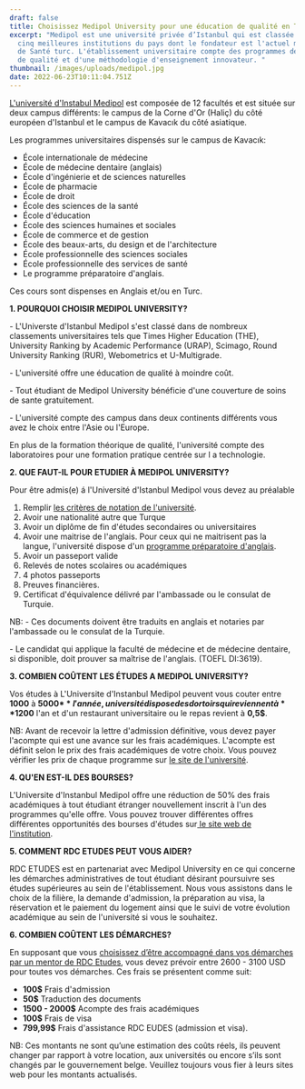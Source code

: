 ```yaml
---
draft: false
title: Choisissez Medipol University pour une éducation de qualité en Turquie
excerpt: "Medipol est une université privée d’Istanbul qui est classée parmi les
  cinq meilleures institutions du pays dont le fondateur est l'actuel ministre
  de Santé turc. L'établissement universitaire compte des programmes des cours
  de qualité et d'une méthodologie d'enseignement innovateur. "
thumbnail: /images/uploads/medipol.jpg
date: 2022-06-23T10:11:04.751Z
---
```

[L'université d'Instabul Medipol](https://www.medipol.edu.tr/en/) est composée de 12 facultés et est située sur deux campus différents: le campus de la Corne d'Or (Haliç) du côté européen d'Istanbul et le campus de Kavacık du côté asiatique. 

Les programmes universitaires dispensés sur le campus de Kavacık:

* École internationale de médecine
* École de médecine dentaire (anglais)
* École d'ingénierie et de sciences naturelles
* École de pharmacie
* École de droit
* École des sciences de la santé
* École d'éducation
* École des sciences humaines et sociales
* École de commerce et de gestion
* École des beaux-arts, du design et de l'architecture
* École professionnelle des sciences sociales
* École professionnelle des services de santé
* Le programme préparatoire d'anglais.

Ces cours sont dispenses en Anglais et/ou en Turc.

**1. POURQUOI CHOISIR MEDIPOL UNIVERSITY?**

\- L'Universte d'Istanbul Medipol s'est classé dans de nombreux classements universitaires tels que Times Higher Education (THE), University Ranking by Academic Performance (URAP), Scimago, Round University Ranking (RUR), Webometrics et U-Multigrade.

\- L'université offre une éducation de qualité à moindre coût.

\- Tout étudiant de Medipol University bénéficie d'une couverture de soins de sante gratuitement. 

\- L'université compte des campus dans deux continents différents vous avez le choix entre l'Asie ou l'Europe.

En plus de la formation théorique de qualité, l'université compte des laboratoires pour une formation pratique centrée sur l a technologie.

**2. QUE FAUT-IL POUR ETUDIER À MEDIPOL UNIVERSITY?**

Pour être admis(e) á l'Université d'Istanbul Medipol vous devez au préalable 

1. Remplir [les critères de notation de l'université](https://www.medipol.edu.tr/en/prospective-students/grading-system).
2. Avoir une nationalité autre que Turque
3. Avoir un diplôme de fin d'études secondaires ou universitaires
4. Avoir une maitrise de l'anglais. Pour ceux qui ne maitrisent pas la langue, l'université dispose d'un [programme préparatoire d'anglais](https://www.medipol.edu.tr/en/prospective-students/the-english-program).
5. Avoir un passeport valide
6. Relevés de notes scolaires ou académiques
7. 4 photos passeports
8. Preuves financières.
9. Certificat d'équivalence délivré par l'ambassade ou le consulat de Turquie.

NB: - Ces documents doivent être traduits en anglais et notaries par l'ambassade ou le consulat de la Turquie. 

\- Le candidat qui applique la faculté de médecine et de médecine dentaire, si disponible, doit prouver sa maîtrise de l'anglais. (TOEFL DI:3619).

**3. COMBIEN COÛTENT LES ÉTUDES A MEDIPOL UNIVERSITY?**

Vos études à L'Universite d'Instanbul Medipol peuvent vous couter entre **1000** à **5000$** l'année, université dispose des dortoirs qui reviennent à **1200$** l'an et d'un restaurant universitaire ou le repas revient à **0,5$**.

NB: Avant de recevoir la lettre d'admission définitive, vous devez payer l'acompte qui est une avance sur les frais académiques. L'acompte est définit selon le prix des frais académiques de votre choix. Vous pouvez vérifier les prix de chaque programme sur [le site de l'université](https://www.medipol.edu.tr/ogrenci/aday-ogrenci/puanlar-kontenjanlar-ve-ucretler/lisans).

**4. QU'EN EST-IL DES BOURSES?**

L'Universite d'Instanbul Medipol offre une réduction de 50% des frais académiques à tout étudiant étranger nouvellement inscrit à l'un des programmes qu'elle offre. Vous pouvez trouver différentes offres différentes opportunités des bourses d'études sur[ le site web de l'institution](https://www.medipol.edu.tr/ogrenci/aday-ogrenci/egitim-firsatlari/burs-firsatlari). 

**5. COMMENT RDC ETUDES PEUT VOUS AIDER?**

RDC ETUDES est en partenariat avec Medipol University en ce qui concerne les démarches administratives de tout étudiant désirant poursuivre ses études supérieures au sein de l'établissement. Nous vous assistons dans le choix de la filière, la demande d'admission, la préparation au visa, la réservation et le paiement du logement ainsi que le suivi de votre évolution académique au sein de l'université si vous le souhaitez.

**6. COMBIEN COÛTENT LES DÉMARCHES?**

En supposant que vous [choisissez d’être accompagné dans vos démarches par un mentor de RDC Etudes](https://www.rdcetudes.com/accompagnement), vous devez prévoir entre 2600 - 3100 USD pour toutes vos démarches. Ces frais se présentent comme suit:

* **100$** Frais d'admission
* **50$** Traduction des documents
* **1500 - 2000$** Acompte des frais académiques
* **100$** Frais de visa
* **799,99$** Frais d'assistance RDC EUDES (admission et visa).

NB: Ces montants ne sont qu’une estimation des coûts réels, ils peuvent changer par rapport à votre location, aux universités ou encore s’ils sont changés par le gouvernement belge. Veuillez toujours vous fier à leurs sites web pour les montants actualisés.